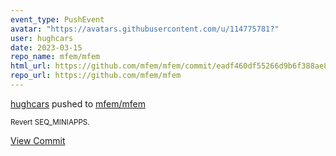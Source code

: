 ```yaml
---
event_type: PushEvent
avatar: "https://avatars.githubusercontent.com/u/114775781?"
user: hughcars
date: 2023-03-15
repo_name: mfem/mfem
html_url: https://github.com/mfem/mfem/commit/eadf460df55266d9b6f388ae8cab768e38416e8e
repo_url: https://github.com/mfem/mfem
---
```


<a href='https://github.com/hughcars' target='_blank'>hughcars</a> pushed to <a href='https://github.com/mfem/mfem' target='_blank'>mfem/mfem</a>

<small>Revert SEQ_MINIAPPS.</small>

<a href='https://github.com/mfem/mfem/commit/eadf460df55266d9b6f388ae8cab768e38416e8e' target='_blank'>View Commit</a>